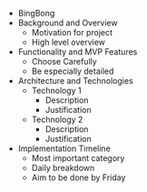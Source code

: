 * BingBong
* Background and Overview
  * Motivation for project
  * High level overview
* Functionality and MVP Features
  * Choose Carefully
  * Be especially detailed
* Architecture and Technologies
  * Technology 1
    * Description
    * Justification
  * Technology 2
    * Description
    * Justification
* Implementation Timeline
  * Most important category
  * Daily breakdown
  * Aim to be done by Friday

